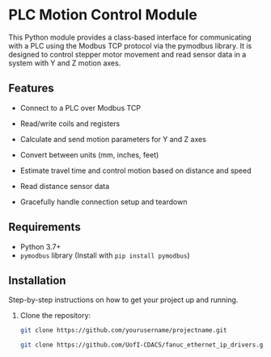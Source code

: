 # PLC Motion Control Module

This Python module provides a class-based interface for communicating with a PLC using the Modbus TCP protocol via the pymodbus library. It is designed to control stepper motor movement and read sensor data in a system with Y and Z motion axes.

## Features

- Connect to a PLC over Modbus TCP

- Read/write coils and registers

- Calculate and send motion parameters for Y and Z axes

- Convert between units (mm, inches, feet)

- Estimate travel time and control motion based on distance and speed

- Read distance sensor data

- Gracefully handle connection setup and teardown

## Requirements
  - Python 3.7+
  - `pymodbus` library (Install with `pip install pymodbus`)

## Installation

Step-by-step instructions on how to get your project up and running.

1. Clone the repository:
   ```bash
   git clone https://github.com/yourusername/projectname.git

   git clone https://github.com/UofI-CDACS/fanuc_ethernet_ip_drivers.git
